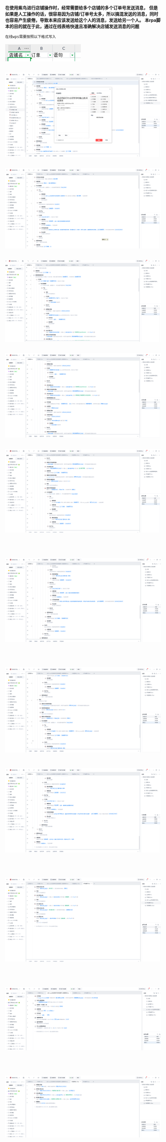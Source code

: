**在使用紫鸟进行店铺操作时，经常需要给多个店铺的多个订单号发送消息，**
**但是如果是人工操作的话，很容易因为店铺/订单号太多，所以搞混发送的消息，同时也容易产生疲倦，导致本来应该发送给这个人的消息，发送给另一个人。**
**本rpa脚本的目的就在于此，通过在线表格快速且准确解决店铺发送消息的问题**


`在线wps需要按照以下格式写入`<br/><br/>
![图1](images/0.png)
<br/>
<br/>
<br/>
![图2](images/1.png)
<br/>
<br/>
<br/>
![图3](images/2.png)
<br/>
<br/>
<br/>
![图4](images/3.png)
<br/>
<br/>
<br/>
![图5](images/4.png)
<br/>
<br/>
<br/>
![图6](images/5.png)

<br/>
<br/>
<br/>

![图7](images/6.png)

<br/>
<br/>
<br/>

![图8](images/7.png)
<br/>
<br/>
<br/>

![图9](images/8.png)

<br/>
<br/>
<br/>

![图10](images/9.png)

<br/>
<br/>
<br/>

![图11](images/10.png)

<br/>
<br/>
<br/>

![图12](images/11.png)
